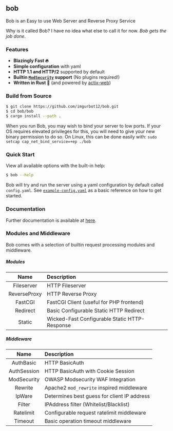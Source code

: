 bob
----

Bob is an Easy to use Web Server and Reverse Proxy Service

Why is it called Bob? I have no idea what else to call it for now.
_Bob gets the job done._

### Features

- **Blazingly Fast 🔥**
- **Simple configuration** with yaml
- **HTTP 1.1 and HTTP/2** supported by default
- **Builtin [`ModSecurity`](https://modsecurity.org/) support** (No plugins required!)
- **Written in Rust 🦀** (and powered by [actix-web](https://actix.rs/))

### Build from Source

```bash
$ git clone https://github.com/imgurbot12/bob.git
$ cd bob/bob
$ cargo install --path .
```

When you run Bob, you may wish to bind your server to low ports. If your
OS requires elevated privileges for this, you will need to give your new
binary permission to do so. On Linux, this can be done easily
with: `sudo setcap cap_net_bind_service=+ep ./bob`

### Quick Start

View all available options with the built-in help:

```bash
$ bob --help
```

Bob will try and run the server using a yaml configuration by
default called `config.yaml`.
See [`example-config.yaml`](https://github.com/imgurbot12/bob/blob/master/example-config.yaml)
as a basic reference on how to get started.

### Documentation

Further documentation is available at [here](https://imgurbot12.github.io/bob/).

### Modules and Middleware

Bob comes with a selection of builtin request processing modules and middleware.

##### Modules

| Name         | Description                                   |
| :----------: | :-------------------------------------------- |
| Fileserver   | HTTP Fileserver                               |
| ReverseProxy | HTTP Reverse Proxy                            |
| FastCGI      | FastCGI Client (useful for PHP frontend)      |
| Redirect     | Basic Configurable Static HTTP Redirect       |
| Static       | Wicked-Fast Configurable Static HTTP-Response |

##### Middleware

| Name        | Description                                 |
| :---------: | :------------------------------------------ |
| AuthBasic   | HTTP BasicAuth                              |
| AuthSession | HTTP BasicAuth with Cookie Session          |
| ModSecurity | OWASP Modsecurity WAF Integration           |
| Rewrite     | Apache2 `mod_rewrite` inspired middleware   |
| IpWare      | Determines best guess for client IP address |
| Filter      | IPAddress filter (Whitelist/Blacklist)      |
| Ratelimit   | Configurable request ratelimit middleware   |
| Timeout     | Basic operation timeout middleware          |
